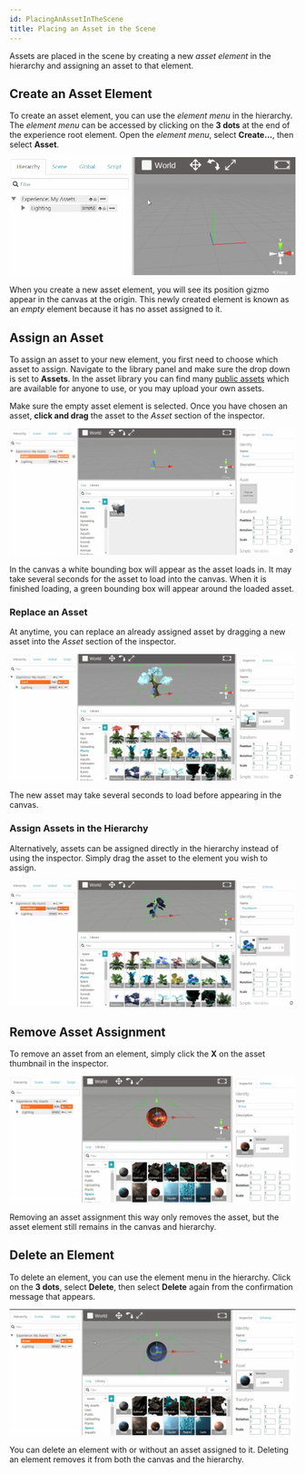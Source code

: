 ```yaml
---
id: PlacingAnAssetInTheScene
title: Placing an Asset in the Scene
---
```


Assets are placed in the scene by creating a new *asset element* in the hierarchy and assigning an asset to that element.

## Create an Asset Element

To create an asset element, you can use the *element menu* in the hierarchy.  The *element menu* can be accessed by clicking on the **3 dots** at the end of the experience root element.  Open the *element menu*, select **Create...**, then select **Asset**.

![Click 3 dot menu, click create, click asset.](/img/product/PlacingAnAssetInTheScene_CreateAssetElement.gif)

When you create a new asset element, you will see its position gizmo appear in the canvas at the origin.  This newly created element is known as an *empty* element because it has no asset assigned to it.

## Assign an Asset

To assign an asset to your new element, you first need to choose which asset to assign.  Navigate to the library panel and make sure the drop down is set to **Assets**.  In the asset library you can find many [public assets](/docs/Assets/PublicAssets) which are available for anyone to use, or you may upload your own assets.

Make sure the empty asset element is selected.  Once you have chosen an asset, **click and drag** the asset to the *Asset* section of the inspector.

![Click and drag tree thumbnail.  Tree assets appears in canvas.](/img/product/PlacingAnAssetInTheScene_AssignAsset.gif)

In the canvas a white bounding box will appear as the asset loads in.  It may take several seconds for the asset to load into the canvas.  When it is finished loading, a green bounding box will appear around the loaded asset.

### Replace an Asset

At anytime, you can replace an already assigned asset by dragging a new asset into the *Asset* section of the inspector.

![Drag plant asset onto tree asset.  Plant asset appears in canvas.](/img/product/PlacingAnAssetInTheScene_SwapAsset.gif)

The new asset may take several seconds to load before appearing in the canvas.

### Assign Assets in the Hierarchy

Alternatively, assets can be assigned directly in the hierarchy instead of using the inspector.  Simply drag the asset to the element you wish to assign.

![Drag planet asset onto element in hierarchy.  Planet asset appears in canvas.](/img/product/PlacingAnAssetInTheScene_SwapAssetHierarchy.gif)

## Remove Asset Assignment

To remove an asset from an element, simply click the **X** on the asset thumbnail in the inspector.

![Click X on planet thumbnail.  Planet disappears from canvas.](/img/product/PlacingAnAssetInTheScene_RemoveAsset.gif)

Removing an asset assignment this way only removes the asset, but the asset element still remains in the canvas and hierarchy.

## Delete an Element

To delete an element, you can use the element menu in the hierarchy.  Click on the **3 dots**, select **Delete**, then select **Delete** again from the confirmation message that appears.

![Click 3 dot menu, select delete twice, element disappears from hierarchy and canvas.](/img/product/PlacingAnAssetInTheScene_DeleteElement.gif)

You can delete an element with or without an asset assigned to it.  Deleting an element removes it from both the canvas and the hierarchy.